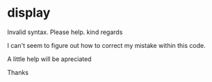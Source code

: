 # display
Invalid syntax. Please help. kind regards

I can't seem to figure out how to correct my mistake within this code.

A little help will be apreciated

Thanks
